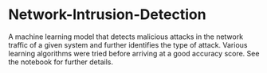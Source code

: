 # Network-Intrusion-Detection
A machine learning model that detects malicious attacks in the
network traffic of a given system and further identifies the type of attack.
Various learning algorithms were tried before arriving at a good accuracy
score. See the notebook for further details.

